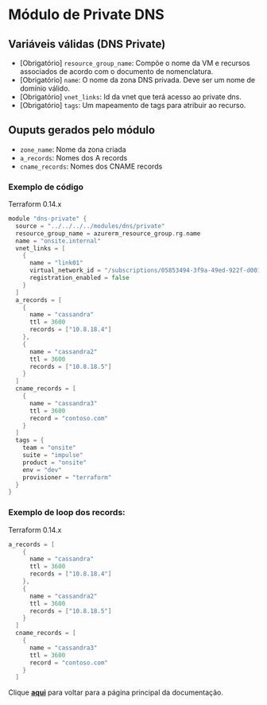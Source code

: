 # Módulo de Private DNS

## Variáveis válidas (DNS Private)

* [Obrigatório] `resource_group_name`: Compõe o nome da VM e recursos associados de acordo com o documento de nomenclatura.
* [Obrigatório] `name`: O nome da zona DNS privada. Deve ser um nome de domínio válido.
* [Obrigatório] `vnet_links`: Id da vnet que terá acesso ao private dns.
* [Obrigatório] `tags`: Um mapeamento de tags para atribuir ao recurso. 

## Ouputs gerados pelo módulo

* `zone_name`: Nome da zona criada
* `a_records`: Nomes dos A records
* `cname_records`: Nomes dos CNAME records

### Exemplo de código

Terraform 0.14.x

```Go
module "dns-private" {
  source = "../../../../modules/dns/private"
  resource_group_name = azurerm_resource_group.rg.name
  name = "onsite.internal"
  vnet_links = [
    {
      name = "link01"
      virtual_network_id = "/subscriptions/05853494-3f9a-49ed-922f-d00105861b22/resourceGroups/rg-shared-dev/providers/Microsoft.Network/virtualNetworks/vnet-impulse-dev"
      registration_enabled = false
    }
  ]
  a_records = [
    {
      name = "cassandra"
      ttl = 3600
      records = ["10.8.18.4"]
    },
    {
      name = "cassandra2"
      ttl = 3600
      records = ["10.8.18.5"]
    }
  ]
  cname_records = [
    {
      name = "cassandra3"
      ttl = 3600
      record = "contoso.com"
    }
  ]
  tags = {
    team = "onsite"
    suite = "impulse"
    product = "onsite"
    env = "dev"
    provisioner = "terraform"
  }
}
```
### Exemplo de loop dos records:

Terraform 0.14.x

```Go
a_records = [
    {
      name = "cassandra"
      ttl = 3600
      records = ["10.8.18.4"]
    },
    {
      name = "cassandra2"
      ttl = 3600
      records = ["10.8.18.5"]
    }
  ]
  cname_records = [
    {
      name = "cassandra3"
      ttl = 3600
      record = "contoso.com"
    }
  ]
```
Clique [**aqui**]([../../README.md](https://registry.terraform.io/providers/hashicorp/azurerm/latest/docs/resources/private_dns_zone_virtual_network_link)) para voltar para a página principal da documentação.
